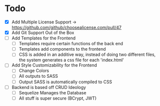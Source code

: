 # Todo

- [x] Add Multiple License Support -> https://github.com/github/choosealicense.com/pull/47
- [x] Add Git Support Out of the Box
- [ ] Add Templates for the Frontend
  - [ ] Templates require certain functions of the back end
  - [ ] Templates add components to the frontend
  - [ ] CSS is added in an additive way, instead of doing two different files, the system generates a css file for each 'index.html'
- [ ] Add Style Customizability for the Frontend
  - [ ] Change Colors
  - [ ] All outputs to SASS
  - [ ] Output SASS is automatically compiled to CSS
- [ ] Backend is based off CRUD Ideology
  - [ ] Sequelize Manages the Database
  - [ ] All stuff is super secure (BCrypt, JWT)
